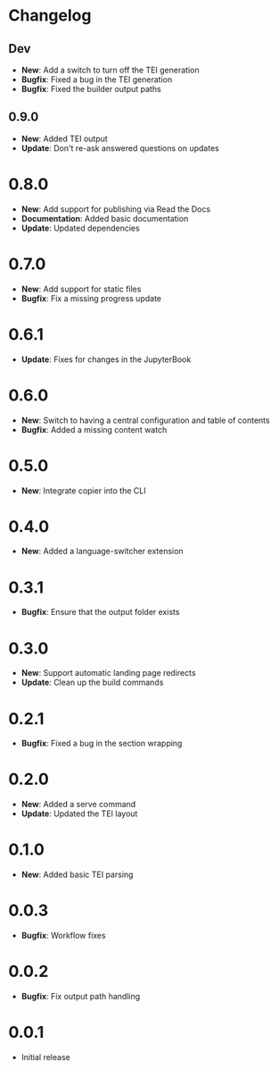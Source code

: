 # Changelog

## Dev

* **New**: Add a switch to turn off the TEI generation
* **Bugfix**: Fixed a bug in the TEI generation
* **Bugfix**: Fixed the builder output paths

## 0.9.0

* **New**: Added TEI output
* **Update**: Don't re-ask answered questions on updates

# 0.8.0

* **New**: Add support for publishing via Read the Docs
* **Documentation**: Added basic documentation
* **Update**: Updated dependencies

# 0.7.0

* **New**: Add support for static files
* **Bugfix**: Fix a missing progress update

# 0.6.1

* **Update**: Fixes for changes in the JupyterBook

# 0.6.0

* **New**: Switch to having a central configuration and table of contents
* **Bugfix**: Added a missing content watch

# 0.5.0

* **New**: Integrate copier into the CLI

# 0.4.0

* **New**: Added a language-switcher extension

# 0.3.1

* **Bugfix**: Ensure that the output folder exists

# 0.3.0

* **New**: Support automatic landing page redirects
* **Update**: Clean up the build commands

# 0.2.1

* **Bugfix**: Fixed a bug in the section wrapping

# 0.2.0

* **New**: Added a serve command
* **Update**: Updated the TEI layout

# 0.1.0

* **New**: Added basic TEI parsing

# 0.0.3

* **Bugfix**: Workflow fixes

# 0.0.2

* **Bugfix**: Fix output path handling

# 0.0.1

* Initial release

